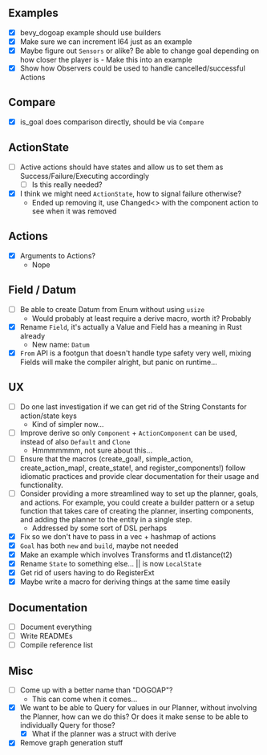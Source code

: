 ## Examples

- [X] bevy_dogoap example should use builders
- [X] Make sure we can increment I64 just as an example
- [X] Maybe figure out `Sensors` or alike? Be able to change goal depending on how closer the player is - Make this into an example
- [X] Show how Observers could be used to handle cancelled/successful Actions

## Compare

- [X] is_goal does comparison directly, should be via `Compare`

## ActionState

- [ ] Active actions should have states and allow us to set them as Success/Failure/Executing accordingly
    - [ ] Is this really needed?
- [X] I think we might need `ActionState`, how to signal failure otherwise?
    - Ended up removing it, use Changed<> with the component action to see when it was removed

## Actions

- [X] Arguments to Actions?
    - Nope

## Field / Datum

- [ ] Be able to create Datum from Enum without using `usize`
    - Would probably at least require a derive macro, worth it? Probably
- [X] Rename `Field`, it's actually a Value and Field has a meaning in Rust already
    - New name: `Datum`
- [X] `From` API is a footgun that doesn't handle type safety very well, mixing Fields will make the compiler alright, but panic on runtime...

## UX

- [ ] Do one last investigation if we can get rid of the String Constants for action/state keys
    - Kind of simpler now...
- [ ] Improve derive so only `Component` + `ActionComponent` can be used, instead of also `Default` and `Clone`
    - Hmmmmmmm, not sure about this...
- [ ] Ensure that the macros (create_goal!, simple_action, create_action_map!, create_state!, and register_components!) follow idiomatic practices and provide clear documentation for their usage and functionality.
- [ ] Consider providing a more streamlined way to set up the planner, goals, and actions. For example, you could create a builder pattern or a setup function that takes care of creating the planner, inserting components, and adding the planner to the entity in a single step.
    - Addressed by some sort of DSL perhaps
- [X] Fix so we don't have to pass in a vec + hashmap of actions
- [X] `Goal` has both `new` and `build`, maybe not needed
- [X] Make an example which involves Transforms and t1.distance(t2)
- [X] Rename `State` to something else... || is now `LocalState`
- [X] Get rid of users having to do RegisterExt
- [X] Maybe write a macro for deriving things at the same time easily

## Documentation

- [ ] Document everything
- [ ] Write READMEs
- [ ] Compile reference list

## Misc

- [ ] Come up with a better name than "DOGOAP"?
    - This can come when it comes...
- [X] We want to be able to Query for values in our Planner, without involving the Planner, how can we do this? Or does it make sense to be able to individually Query for those?
    - [X] What if the planner was a struct with derive
- [X] Remove graph generation stuff
